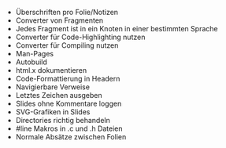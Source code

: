 * Überschriften pro Folie/Notizen
* Converter von Fragmenten
* Jedes Fragment ist in ein Knoten in einer bestimmten Sprache
* Converter für Code-Highlighting nutzen
* Converter für Compiling nutzen
* Man-Pages
* Autobuild
* html.x dokumentieren
* Code-Formattierung in Headern
* Navigierbare Verweise
* Letztes Zeichen ausgeben
* Slides ohne Kommentare loggen
* SVG-Grafiken in Slides
* Directories richtig behandeln
* #line Makros in .c und .h Dateien
* Normale Absätze zwischen Folien
